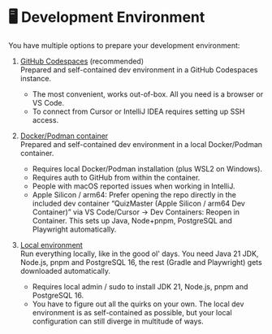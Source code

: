 # 🖥️ Development Environment

You have multiple options to prepare your development environment:

1. [GitHub Codespaces](dev-env-codespaces.md) (recommended)\
Prepared and self-contained dev environment in a GitHub Codespaces instance.

    - The most convenient, works out-of-box. All you need is a browser or VS Code.
    - To connect from Cursor or IntelliJ IDEA requires setting up SSH access.

2. [Docker/Podman container](dev-env-podman) \
Prepared and self-contained dev environment in a local Docker/Podman container.

    - Requires local Docker/Podman installation (plus WSL2 on Windows).
    - Requires auth to GitHub from within the container.
    - People with macOS reported issues when working in IntelliJ.
    - Apple Silicon / arm64: Prefer opening the repo directly in the included dev container “QuizMaster (Apple Silicon / arm64 Dev Container)” via VS Code/Cursor → Dev Containers: Reopen in Container. This sets up Java, Node+pnpm, PostgreSQL and Playwright automatically.

3. [Local environment](dev-env-local.md) \
Run everything locally, like in the good ol' days. You need Java 21 JDK, Node.js, pnpm and PostgreSQL 16,
the rest (Gradle and Playwright) gets downloaded automatically.

    - Requires local admin / sudo to install JDK 21, Node.js, pnpm and PostgreSQL 16.
    - You have to figure out all the quirks on your own. The local dev environment is as self-contained as possible, but your local configuration can still diverge in multitude of ways.
